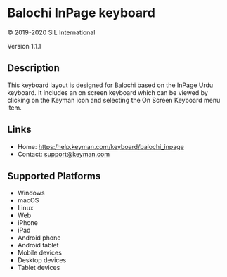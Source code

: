 Balochi InPage keyboard
=======================


© 2019-2020 SIL International

Version 1.1.1

Description
-----------

This keyboard layout is designed for Balochi based on the InPage Urdu keyboard. 
It includes an on screen keyboard which can be viewed by clicking on the Keyman 
icon and selecting the On Screen Keyboard menu item.   

Links
-----

 * Home:     <https:/help.keyman.com/keyboard/balochi_inpage>
 * Contact:  <support@keyman.com> 
 
Supported Platforms
-------------------

 * Windows
 * macOS
 * Linux
 * Web
 * iPhone
 * iPad
 * Android phone
 * Android tablet
 * Mobile devices
 * Desktop devices
 * Tablet devices

